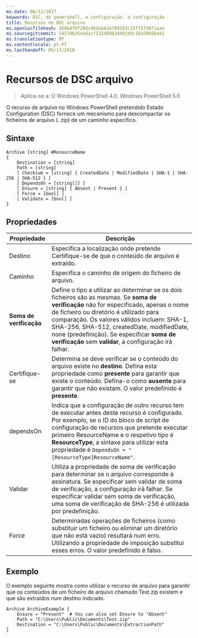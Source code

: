 ```yaml
---
ms.date: 06/12/2017
keywords: DSC, do powershell, a configuração, a configuração
title: Recursos de DSC arquivo
ms.openlocfilehash: 458b4f0f20dc96dab62e709183c25ff57d971aae
ms.sourcegitcommit: 54534635eedacf531d8d6344019dc16a50b8b441
ms.translationtype: MT
ms.contentlocale: pt-PT
ms.lasthandoff: 05/17/2018
---
```

# <a name="dsc-archive-resource"></a>Recursos de DSC arquivo

> Aplica-se a: O Windows PowerShell 4.0, Windows PowerShell 5.0

O recurso de arquivo no Windows PowerShell pretendido Estado Configuration (DSC) fornece um mecanismo para descompactar os ficheiros de arquivo (. zip) de um caminho específico.

## <a name="syntax"></a>Sintaxe
```MOF
Archive [string] #ResourceName
{
    Destination = [string]
    Path = [string]
    [ Checksum = [string] { CreatedDate | ModifiedDate | SHA-1 | SHA-256 | SHA-512 } ]
    [ DependsOn = [string[]] ]
    [ Ensure = [string] { Absent | Present } ]
    [ Force = [bool] ]
    [ Validate = [bool] ]
}
```

## <a name="properties"></a>Propriedades

|  Propriedade  |  Descrição   |
|---|---|
| Destino| Especifica a localização onde pretende Certifique-se de que o conteúdo de arquivo é extraído.|
| Caminho| Especifica o caminho de origem do ficheiro de arquivo.|
| __Soma de verificação__| Define o tipo a utilizar ao determinar se os dois ficheiros são as mesmas. Se __soma de verificação__ não for especificado, apenas o nome de ficheiro ou diretório é utilizado para comparação. Os valores válidos incluem: SHA-1, SHA-256, SHA-512, createdDate, modifiedDate, none (predefinição). Se especificar __soma de verificação__ sem __validar__, a configuração irá falhar.|
| Certifique-se| Determina se deve verificar se o conteúdo do arquivo existe no __destino__. Defina esta propriedade como __presente__ para garantir que existe o conteúdo. Defina-o como __ausente__ para garantir que não existam. O valor predefinido é __presente__.|
| dependsOn | Indica que a configuração de outro recurso tem de executar antes deste recurso é configurado. Por exemplo, se o ID do bloco de script de configuração de recursos que pretende executar primeiro ResourceName e o respetivo tipo é __ResourceType__, a sintaxe para utilizar esta propriedade é `DependsOn = "[ResourceType]ResourceName"`.|
| Validar| Utiliza a propriedade de soma de verificação para determinar se o arquivo corresponde à assinatura. Se especificar sem validar de soma de verificação, a configuração irá falhar. Se especificar validar sem soma de verificação, uma soma de verificação de SHA-256 é utilizada por predefinição.|
| Force| Determinadas operações de ficheiros (como substituir um ficheiro ou eliminar um diretório que não está vazio) resultará num erro. Utilizando a propriedade de imposição substitui esses erros. O valor predefinido é falso.|

## <a name="example"></a>Exemplo

O exemplo seguinte mostra como utilizar o recurso de arquivo para garantir que os conteúdos de um ficheiro de arquivo chamado Test.zip existem e que são extraídos num destino indicado.

```
Archive ArchiveExample {
    Ensure = "Present"  # You can also set Ensure to "Absent"
    Path = "C:\Users\Public\Documents\Test.zip"
    Destination = "C:\Users\Public\Documents\ExtractionPath"
}
```